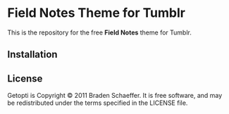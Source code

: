 # Field Notes Theme for Tumblr

This is the repository for the free **Field Notes** theme for Tumblr. 

## Installation 

## License

Getopti is Copyright © 2011 Braden Schaeffer. It is free software, and may be redistributed under the terms specified in the LICENSE file.